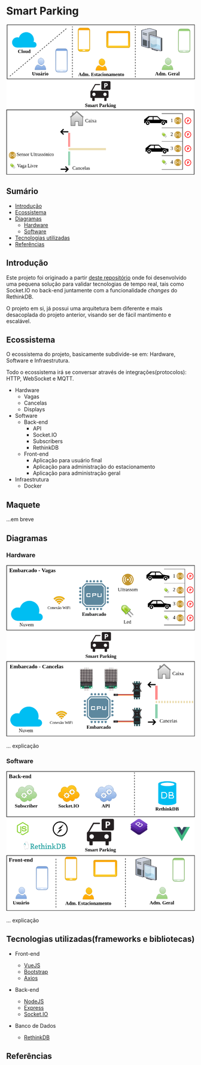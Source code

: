 # Smart  Parking

![img](https://raw.githubusercontent.com/douglaszuqueto/estacionamento/master/.github/diagrama.png)

## Sumário

* [Introdução](#introdução)
* [Ecossistema](#ecossistema)
* [Diagramas](#diagramas)
  * [Hardware](#hardware)
  * [Software](#software)
* [Tecnologias utilizadas](#tecnologias-utilizadasframeworks-e-bibliotecas)
* [Referências](#referências)

## Introdução

Este projeto foi originado a partir [deste repositório](https://github.com/douglaszuqueto/estacionamento-realtime) onde foi desenvolvido uma pequena
solução para validar tecnologias de tempo real, tais como Socket.IO no back-end juntamente com a funcionalidade *changes* do RethinkDB.

O projeto em si, já possui uma arquitetura bem diferente e mais desacoplada do projeto anterior, visando ser de fácil mantimento e escalável.

## Ecossistema

O ecossistema do projeto, basicamente subdivide-se em: Hardware, Software e Infraestrutura.

Todo o ecossistema irá se conversar através de integrações(protocolos): HTTP, WebSocket e MQTT.

* Hardware
  * Vagas
  * Cancelas
  * Displays
* Software
  * Back-end
    * API
    * Socket.IO
    * Subscribers
    * RethinkDB
  * Front-end
    * Aplicação para usuário final
    * Aplicação para administração do estacionamento
    * Aplicação para administração geral
* Infraestrutura
  * Docker

## Maquete

...em breve

## Diagramas

### Hardware
![img](https://raw.githubusercontent.com/douglaszuqueto/estacionamento/master/.github/diagrama-hardware.png)

... explicação


### Software
![img](https://raw.githubusercontent.com/douglaszuqueto/estacionamento/master/.github/diagrama-software.png)

... explicação


## Tecnologias utilizadas(frameworks e bibliotecas)

* Front-end
  * [VueJS](https://vuejs.org/)
  * [Bootstrap](http://getbootstrap.com/)
  * [Axios](https://github.com/axios/axios)
* Back-end
  * [NodeJS](https://nodejs.org/)
  * [Express](http://expressjs.com)
  * [Socket.IO](https://socket.io/)

* Banco de Dados
  * [RethinkDB](https://www.rethinkdb.com/)

## Referências
